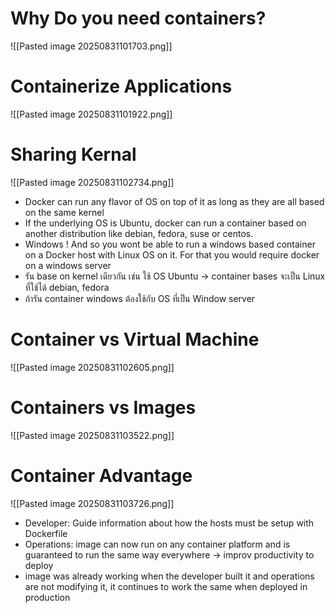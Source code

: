 # Why Do you need containers?

![[Pasted image 20250831101703.png]]
# Containerize Applications
![[Pasted image 20250831101922.png]]

# Sharing Kernal
![[Pasted image 20250831102734.png]]
- Docker can run any flavor of OS on top of it as long as they are all based on the same kernel
- If the underlying OS is Ubuntu, docker can run a container based on another distribution like debian, fedora, suse or centos.
- Windows ! And so you wont be able to run a windows based container on a Docker host with Linux OS on it. For that you would require docker on a windows server
- รัน base on kernel เดียวกัน เช่น ใช้ OS Ubuntu -> container bases จะเป็น Linux ที่ใช้ได้ debian, fedora
- ถ้ารัน container windows ต้องใช้กับ OS ที่เป็น Window server


# Container vs Virtual Machine
![[Pasted image 20250831102605.png]]



# Containers vs Images
![[Pasted image 20250831103522.png]]

# Container Advantage
![[Pasted image 20250831103726.png]]
- Developer: Guide information about how the hosts must be setup with Dockerfile
- Operations: image can now run on any container platform and is guaranteed to run the same way everywhere -> improv productivity to deploy
- image was already working when the developer built it and operations are not modifying it, it continues to work the same when deployed in production